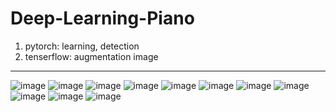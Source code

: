 # Deep-Learning-Piano

1. pytorch: learning, detection
2. tenserflow: augmentation image
-------------------------------------------------------------------------------------------------------------------------
![image](https://github.com/ujin4287/Deep-Learning-Piano/blob/main/img/6445f097-dc24-4528-ae4b-14bacf5fa056.pdf-0001.png)
![image](https://github.com/ujin4287/Deep-Learning-Piano/blob/main/img/6445f097-dc24-4528-ae4b-14bacf5fa056.pdf-0002.png)
![image](https://github.com/ujin4287/Deep-Learning-Piano/blob/main/img/6445f097-dc24-4528-ae4b-14bacf5fa056.pdf-0003.png)
![image](https://github.com/ujin4287/Deep-Learning-Piano/blob/main/img/6445f097-dc24-4528-ae4b-14bacf5fa056.pdf-0004.png)
![image](https://github.com/ujin4287/Deep-Learning-Piano/blob/main/img/6445f097-dc24-4528-ae4b-14bacf5fa056.pdf-0005.png)
![image](https://github.com/ujin4287/Deep-Learning-Piano/blob/main/img/6445f097-dc24-4528-ae4b-14bacf5fa056.pdf-0006.png)
![image](https://github.com/ujin4287/Deep-Learning-Piano/blob/main/img/6445f097-dc24-4528-ae4b-14bacf5fa056.pdf-0007.png)
![image](https://github.com/ujin4287/Deep-Learning-Piano/blob/main/img/6445f097-dc24-4528-ae4b-14bacf5fa056.pdf-0008.png)
![image](https://github.com/ujin4287/Deep-Learning-Piano/blob/main/img/6445f097-dc24-4528-ae4b-14bacf5fa056.pdf-0009.png)
![image](https://github.com/ujin4287/Deep-Learning-Piano/blob/main/img/6445f097-dc24-4528-ae4b-14bacf5fa056.pdf-0010.png)
![image](https://github.com/ujin4287/Deep-Learning-Piano/blob/main/img/6445f097-dc24-4528-ae4b-14bacf5fa056.pdf-0011.png)
